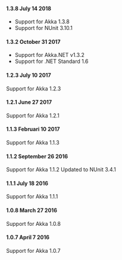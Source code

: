 #### 1.3.8 July 14 2018

* Support for Akka 1.3.8
* Support for NUnit 3.10.1

#### 1.3.2 October 31 2017
* Support for Akka.NET v1.3.2
* Support for .NET Standard 1.6

#### 1.2.3 July 10 2017

Support for Akka 1.2.3

#### 1.2.1 June 27 2017 

Support for Akka 1.2.1

#### 1.1.3 Februari 10 2017 ####

Support for Akka 1.1.3

#### 1.1.2 September 26 2016 ####

Support for Akka 1.1.2 Updated to NUnit 3.4.1

#### 1.1.1 July 18 2016 ####

Support for Akka 1.1.1

#### 1.0.8 March 27 2016 ####

Support for Akka 1.0.8

#### 1.0.7 April 7 2016 ####

Support for Akka 1.0.7
